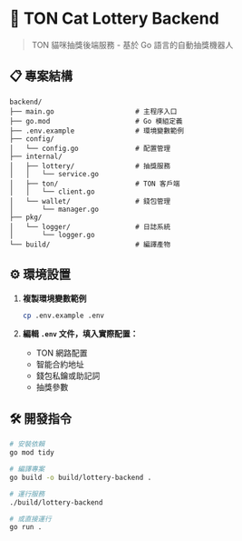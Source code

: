 # 🚀 TON Cat Lottery Backend

> TON 貓咪抽獎後端服務 - 基於 Go 語言的自動抽獎機器人

## 📋 專案結構

```
backend/
├── main.go                    # 主程序入口
├── go.mod                     # Go 模組定義
├── .env.example               # 環境變數範例
├── config/
│   └── config.go              # 配置管理
├── internal/
│   ├── lottery/               # 抽獎服務
│   │   └── service.go
│   ├── ton/                   # TON 客戶端
│   │   └── client.go
│   └── wallet/                # 錢包管理
│       └── manager.go
├── pkg/
│   └── logger/                # 日誌系統
│       └── logger.go
└── build/                     # 編譯產物
```

## ⚙️ 環境設置

1. **複製環境變數範例**

   ```bash
   cp .env.example .env
   ```

2. **編輯 `.env` 文件，填入實際配置：**
   - TON 網路配置
   - 智能合約地址
   - 錢包私鑰或助記詞
   - 抽獎參數

## 🛠️ 開發指令

```bash
# 安裝依賴
go mod tidy

# 編譯專案
go build -o build/lottery-backend .

# 運行服務
./build/lottery-backend

# 或直接運行
go run .
```